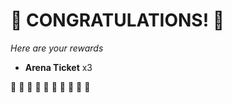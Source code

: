 # :sparkler: CONGRATULATIONS! :sparkler: 
*Here are your rewards*

- **Arena Ticket** x3

:sparkler: :sparkler: :sparkler: :sparkler: :sparkler: :sparkler: :sparkler: :sparkler: :sparkler: :sparkler: 